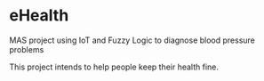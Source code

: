 # eHealth
MAS project using IoT and Fuzzy Logic to diagnose blood pressure problems

This project intends to help people keep their health fine.
